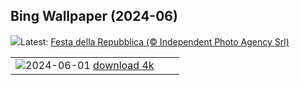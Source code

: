 ## Bing Wallpaper (2024-06)
![](https://www.bing.com/th?id=OHR.ItalyFlag_IT-IT1674511086_UHD.jpg&w=1000)Latest: [Festa della Repubblica (© Independent Photo Agency Srl)](https://www.bing.com/th?id=OHR.ItalyFlag_IT-IT1674511086_UHD.jpg)

|      |      |      |
| :----: | :----: | :----: |
|![](https://www.bing.com/th?id=OHR.PrideMonthSF_IT-IT0189244856_UHD.jpg&pid=hp&w=384&h=216&rs=1&c=4)2024-06-01 [download 4k](https://www.bing.com/th?id=OHR.PrideMonthSF_IT-IT0189244856_UHD.jpg)|